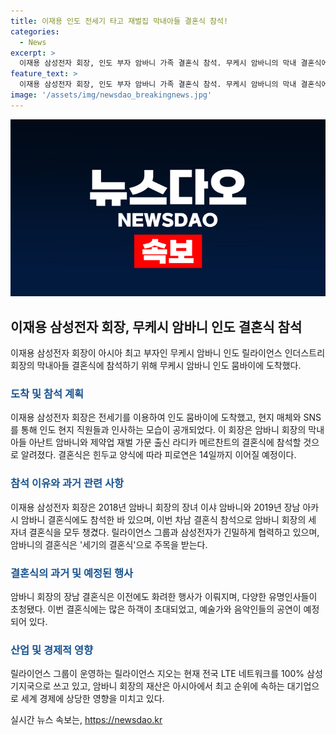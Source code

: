 ```yaml
---
title: 이재용 인도 전세기 타고 재벌집 막내아들 결혼식 참석!
categories:
  - News
excerpt: >
  이재용 삼성전자 회장, 인도 부자 암바니 가족 결혼식 참석. 무케시 암바니의 막내 결혼식에 참석한 이 회장, 현지 인도 매체와 SNS를 통해 인사하는 모습 공개. 이번에도 암바니 가족 결혼식 참석으로 협력 관계 강화될 것으로 전해져, 암바니 가족의 세 자녀 결혼식을 모두 축하하게 됐다. 암바니의 결혼식은 세기의 결혼식으로 주목받고, 전 세계 각종 인물들이 초대돼 화려한 축하연이 이어지고 있다. 이재용 삼성전자 회장의 현지 경영 행보에도 이목이 집중될 전망이다.
feature_text: >
  이재용 삼성전자 회장, 인도 부자 암바니 가족 결혼식 참석. 무케시 암바니의 막내 결혼식에 참석한 이 회장, 현지 인도 매체와 SNS를 통해 인사하는 모습 공개. 이번에도 암바니 가족 결혼식 참석으로 협력 관계 강화될 것으로 전해져, 암바니 가족의 세 자녀 결혼식을 모두 축하하게 됐다. 암바니의 결혼식은 세기의 결혼식으로 주목받고, 전 세계 각종 인물들이 초대돼 화려한 축하연이 이어지고 있다. 이재용 삼성전자 회장의 현지 경영 행보에도 이목이 집중될 전망이다.
image: '/assets/img/newsdao_breakingnews.jpg'
---
```


<p><img src="/assets/img/newsdao_breakingnews.jpg" alt="cryptoinkorea 속보" /></p>

<h2 data-ke-size="size26">이재용 삼성전자 회장, 무케시 암바니 인도 결혼식 참석</h2>

<p data-ke-size="size16">이재용 삼성전자 회장이 아시아 최고 부자인 무케시 암바니 인도 릴라이언스 인더스트리 회장의 막내아들 결혼식에 참석하기 위해 무케시 암바니 인도 뭄바이에 도착했다.</p>

<h3><b><span style="color: #1a5490;">도착 및 참석 계획</span></b></h3>

<p data-ke-size="size16">이재용 삼성전자 회장은 전세기를 이용하여 인도 뭄바이에 도착했고, 현지 매체와 SNS를 통해 인도 현지 직원들과 인사하는 모습이 공개되었다. 이 회장은 암바니 회장의 막내아들 아난트 암바니와 제약업 재벌 가문 출신 라디카 메르찬트의 결혼식에 참석할 것으로 알려졌다. 결혼식은 힌두교 양식에 따라 피로연은 14일까지 이어질 예정이다.</p>

<h3><b><span style="color: #1a5490;">참석 이유와 과거 관련 사항</span></b></h3>

<p data-ke-size="size16">이재용 삼성전자 회장은 2018년 암바니 회장의 장녀 이샤 암바니와 2019년 장남 아카시 암바니 결혼식에도 참석한 바 있으며, 이번 차남 결혼식 참석으로 암바니 회장의 세 자녀 결혼식을 모두 챙겼다. 릴라이언스 그룹과 삼성전자가 긴밀하게 협력하고 있으며, 암바니의 결혼식은 '세기의 결혼식'으로 주목을 받는다.</p>

<h3><b><span style="color: #1a5490;">결혼식의 과거 및 예정된 행사</span></b></h3>

<p data-ke-size="size16">암바니 회장의 장남 결혼식은 이전에도 화려한 행사가 이뤄지며, 다양한 유명인사들이 초청됐다. 이번 결혼식에는 많은 하객이 초대되었고, 예술가와 음악인들의 공연이 예정되어 있다.</p>

<h3><b><span style="color: #1a5490;">산업 및 경제적 영향</span></b></h3>

<p data-ke-size="size16">릴라이언스 그룹이 운영하는 릴라이언스 지오는 현재 전국 LTE 네트워크를 100% 삼성 기지국으로 쓰고 있고, 암바니 회장의 재산은 아시아에서 최고 순위에 속하는 대기업으로 세계 경제에 상당한 영향을 미치고 있다.</p>
실시간 뉴스 속보는, <a href="https://newsdao.kr" rel="dofollow">https://newsdao.kr</a>


